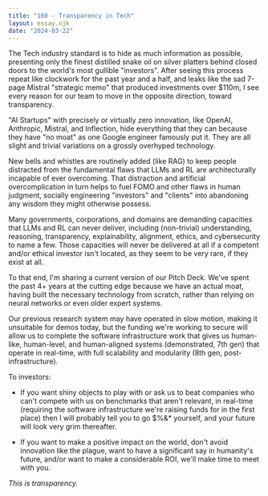 ```yaml
---
title: "160 - Transparency in Tech"
layout: essay.njk
date: "2024-03-22"
---
```


The Tech industry standard is to hide as much information as possible, presenting only the finest distilled snake oil on silver platters behind closed doors to the world's most gullible "investors". After seeing this process repeat like clockwork for the past year and a half, and leaks like the sad 7-page Mistral "strategic memo" that produced investments over $110m, I see every reason for our team to move in the opposite direction, toward transparency.

"AI Startups" with precisely or virtually zero innovation, like OpenAI, Anthropic, Mistral, and Inflection, hide everything that they can because they have "no moat" as one Google engineer famously put it. They are all slight and trivial variations on a grossly overhyped technology.

New bells and whistles are routinely added (like RAG) to keep people distracted from the fundamental flaws that LLMs and RL are architecturally incapable of ever overcoming. That distraction and artificial overcomplication in turn helps to fuel FOMO and other flaws in human judgment, socially engineering "investors" and "clients" into abandoning any wisdom they might otherwise possess.

Many governments, corporations, and domains are demanding capacities that LLMs and RL can never deliver, including (non-trivial) understanding, reasoning, transparency, explainability, alignment, ethics, and cybersecurity to name a few. Those capacities will never be delivered at all if a competent and/or ethical investor isn't located, as they seem to be very rare, if they exist at all.

To that end, I'm sharing a current version of our Pitch Deck. We've spent the past 4+ years at the cutting edge because we have an actual moat, having built the necessary technology from scratch, rather than relying on neural networks or even older expert systems.

Our previous research system may have operated in slow motion, making it unsuitable for demos today, but the funding we're working to secure will allow us to complete the software infrastructure work that gives us human-like, human-level, and human-aligned systems (demonstrated, 7th gen) that operate in real-time, with full scalability and modularity (8th gen, post-infrastructure).

To investors:

- If you want shiny objects to play with or ask us to beat companies who can't compete with us on benchmarks that aren't relevant, in real-time (requiring the software infrastructure we're raising funds for in the first place) then I will probably tell you to go $%&\* yourself, and your future will look very grim thereafter.

- If you want to make a positive impact on the world, don't avoid innovation like the plague, want to have a significant say in humanity's future, and/or want to make a considerable ROI, we'll make time to meet with you.

*This is transparency.*
